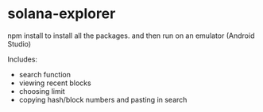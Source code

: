 # solana-explorer
npm install to install all the packages. and then run on an emulator (Android Studio)

Includes:
- search function
- viewing recent blocks
- choosing limit
- copying hash/block numbers and pasting in search
